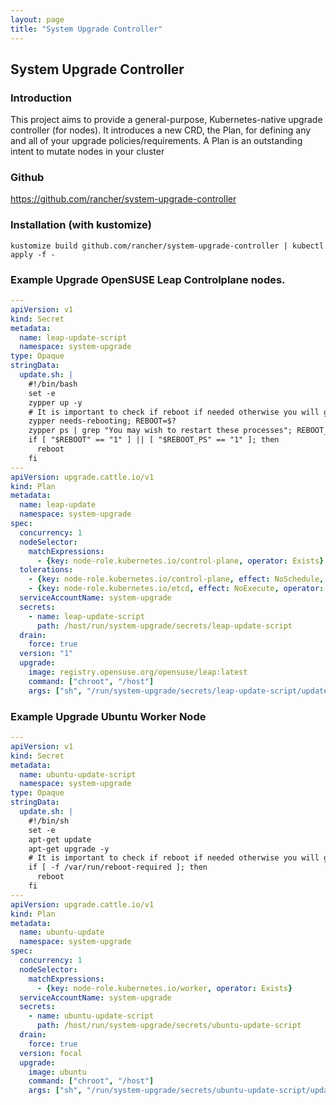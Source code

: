 ```yaml
---
layout: page
title: "System Upgrade Controller"
---
```

## System Upgrade Controller

### Introduction
This project aims to provide a general-purpose, Kubernetes-native upgrade controller (for nodes). It introduces a new CRD, the Plan, for defining any and all of your upgrade policies/requirements. A Plan is an outstanding intent to mutate nodes in your cluster

### Github
https://github.com/rancher/system-upgrade-controller

### Installation (with kustomize)
```
kustomize build github.com/rancher/system-upgrade-controller | kubectl apply -f - 
```

### Example Upgrade OpenSUSE Leap Controlplane nodes.
```yaml
---
apiVersion: v1
kind: Secret
metadata:
  name: leap-update-script
  namespace: system-upgrade
type: Opaque
stringData:
  update.sh: |
    #!/bin/bash
    set -e
    zypper up -y
    # It is important to check if reboot if needed otherwise you will get in a reboot loop.
    zypper needs-rebooting; REBOOT=$?
    zypper ps | grep "You may wish to restart these processes"; REBOOT_PS=$? 
    if [ "$REBOOT" == "1" ] || [ "$REBOOT_PS" == "1" ]; then
      reboot
    fi
---
apiVersion: upgrade.cattle.io/v1
kind: Plan
metadata:
  name: leap-update
  namespace: system-upgrade
spec:
  concurrency: 1
  nodeSelector:
    matchExpressions:
      - {key: node-role.kubernetes.io/control-plane, operator: Exists}
  tolerations:
    - {key: node-role.kubernetes.io/control-plane, effect: NoSchedule, operator: Exists}
    - {key: node-role.kubernetes.io/etcd, effect: NoExecute, operator: Exists}
  serviceAccountName: system-upgrade
  secrets:
    - name: leap-update-script
      path: /host/run/system-upgrade/secrets/leap-update-script
  drain:
    force: true
  version: "1"
  upgrade:
    image: registry.opensuse.org/opensuse/leap:latest
    command: ["chroot", "/host"]
    args: ["sh", "/run/system-upgrade/secrets/leap-update-script/update.sh"]
```

### Example Upgrade Ubuntu Worker Node
```yaml
---
apiVersion: v1
kind: Secret
metadata:
  name: ubuntu-update-script
  namespace: system-upgrade
type: Opaque
stringData:
  update.sh: |
    #!/bin/sh
    set -e
    apt-get update
    apt-get upgrade -y
    # It is important to check if reboot if needed otherwise you will get in a reboot loop.
    if [ -f /var/run/reboot-required ]; then
      reboot
    fi
---
apiVersion: upgrade.cattle.io/v1
kind: Plan
metadata:
  name: ubuntu-update
  namespace: system-upgrade
spec:
  concurrency: 1
  nodeSelector:
    matchExpressions:
      - {key: node-role.kubernetes.io/worker, operator: Exists}
  serviceAccountName: system-upgrade
  secrets:
    - name: ubuntu-update-script
      path: /host/run/system-upgrade/secrets/ubuntu-update-script
  drain:
    force: true
  version: focal
  upgrade:
    image: ubuntu
    command: ["chroot", "/host"]
    args: ["sh", "/run/system-upgrade/secrets/ubuntu-update-script/update.sh"]
```
